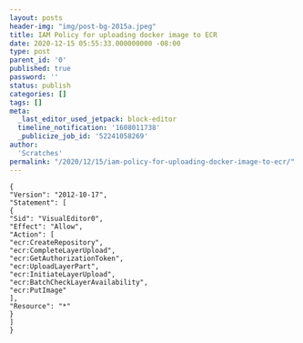 ```yaml
---
layout: posts
header-img: "img/post-bg-2015a.jpeg"
title: IAM Policy for uploading docker image to ECR
date: 2020-12-15 05:55:33.000000000 -08:00
type: post
parent_id: '0'
published: true
password: ''
status: publish
categories: []
tags: []
meta:
  _last_editor_used_jetpack: block-editor
  timeline_notification: '1608011738'
  _publicize_job_id: '52241058269'
author:
  'Scratches'
permalink: "/2020/12/15/iam-policy-for-uploading-docker-image-to-ecr/"
---
```


<p><code>{<br />"Version": "2012-10-17",<br />"Statement": [<br />{<br />"Sid": "VisualEditor0",<br />"Effect": "Allow",<br />"Action": [<br />"ecr:CreateRepository",<br />"ecr:CompleteLayerUpload",<br />"ecr:GetAuthorizationToken",<br />"ecr:UploadLayerPart",<br />"ecr:InitiateLayerUpload",<br />"ecr:BatchCheckLayerAvailability",<br />"ecr:PutImage"<br />],<br />"Resource": "*"<br />}<br />]<br />}</code></p>

